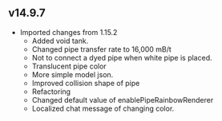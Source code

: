 ## v14.9.7
* Imported changes from 1.15.2
    * Added void tank.
    * Changed pipe transfer rate to 16,000 mB/t
    * Not to connect a dyed pipe when white pipe is placed.
    * Translucent pipe color
    * More simple model json.
    * Improved collision shape of pipe
    * Refactoring
    * Changed default value of enablePipeRainbowRenderer
    * Localized chat message of changing color.
